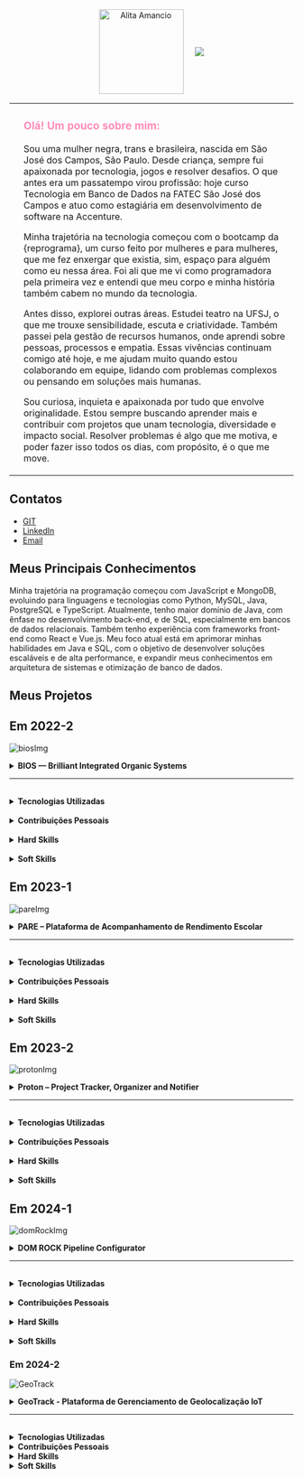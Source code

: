 <div align="center" style="display: flex; align-items: center; justify-content: center; gap: 20px; flex-wrap: wrap;">
  <img src="https://github.com/user-attachments/assets/cce28d30-7681-4f66-b4a2-bfc0ab0bf5d8" alt="Alita Amancio" width="150px" />
  <img src="https://capsule-render.vercel.app/api?type=transparent&width=600&height=120&text=Alita%20Amancio%20%7C%20Portf%C3%B3lio%20APIs&fontColor=FE8DB9&fontSize=40" />
</div>

<table cellspacing="0" border="0" style="border-collapse: collapse;">
  <tr>
    <td style="border:none; padding-left: 25px; vertical-align: top;">
      <h3><span style="color:#FE8DB9;">Olá! Um pouco sobre mim:</span></h3>
      <p>Sou uma mulher negra, trans e brasileira, nascida em São José dos Campos, São Paulo. Desde criança, sempre fui apaixonada por tecnologia, jogos e resolver desafios. O que antes era um passatempo virou profissão: hoje curso Tecnologia em Banco de Dados na FATEC São José dos Campos e atuo como estagiária em desenvolvimento de software na Accenture.</p>
      <p>Minha trajetória na tecnologia começou com o bootcamp da {reprograma}, um curso feito por mulheres e para mulheres, que me fez enxergar que existia, sim, espaço para alguém como eu nessa área. Foi ali que me vi como programadora pela primeira vez e entendi que meu corpo e minha história também cabem no mundo da tecnologia.</p>
      <p>Antes disso, explorei outras áreas. Estudei teatro na UFSJ, o que me trouxe sensibilidade, escuta e criatividade. Também passei pela gestão de recursos humanos, onde aprendi sobre pessoas, processos e empatia. Essas vivências continuam comigo até hoje, e me ajudam muito quando estou colaborando em equipe, lidando com problemas complexos ou pensando em soluções mais humanas.</p>
      <p>Sou curiosa, inquieta e apaixonada por tudo que envolve originalidade. Estou sempre buscando aprender mais e contribuir com projetos que unam tecnologia, diversidade e impacto social. Resolver problemas é algo que me motiva, e poder fazer isso todos os dias, com propósito, é o que me move.</p>
    </td>
  </tr>
</table>



## Contatos

- [GIT](https://github.com/AlitaAmancio)
- [LinkedIn](https://www.linkedin.com/in/AlitaAmancio/)
- [Email](mailto:amancioalita@gmail.com)

## Meus Principais Conhecimentos

Minha trajetória na programação começou com JavaScript e MongoDB, evoluindo para linguagens e tecnologias como Python, MySQL, Java, PostgreSQL e TypeScript. Atualmente, tenho maior domínio de Java, com ênfase no desenvolvimento back-end, e de SQL, especialmente em bancos de dados relacionais. Também tenho experiência com frameworks front-end como React e Vue.js. Meu foco atual está em aprimorar minhas habilidades em Java e SQL, com o objetivo de desenvolver soluções escaláveis e de alta performance, e expandir meus conhecimentos em arquitetura de sistemas e otimização de banco de dados.

## Meus Projetos

## Em 2022-2
![biosImg](https://github.com/user-attachments/assets/51934458-b927-44e0-90f0-4144259c9c9e)

<details>
<summary>
  <strong>
    BIOS — Brilliant Integrated Organic Systems
  </strong>
</summary>

A solução criada é uma plataforma web dedicada à gestão e monitoramento de problemas em máquinas distribuídas nos laboratórios da Fatec SJC. A BIOS oferece uma interface prática e intuitiva que permite reportar e acompanhar falhas de forma rápida e organizada. Com foco em otimizar o fluxo de manutenção, a plataforma facilita a comunicação entre usuários e equipes técnicas, garantindo maior eficiência e transparência no processo de atendimento e resolução dos incidentes.

[GIT](https://github.com/m-u-l-a-s/BIOS)

</br>

<details>
<summary>
<strong>Empresa Parceira: Fatec SJC</strong>
</summary>

</br>

A Fatec São José dos Campos é uma instituição pública de ensino focada em tecnologia e inovação, reconhecida pela formação de profissionais qualificados para o mercado regional. Com infraestrutura moderna e forte conexão com o setor produtivo, a Fatec contribui para o desenvolvimento de soluções práticas e eficientes, como a plataforma BIOS.

[Fatec SJC](https://fatecsjc-prd.azurewebsites.net/)

</details>

</br>

<details>
<summary>
<strong>Problema Identificado</strong>
</summary>

</br>

Na Fatec São José dos Campos, a manutenção das máquinas em diversos laboratórios depende de processos manuais para reportar e acompanhar falhas, o que pode gerar atrasos e dificuldades na comunicação entre usuários e equipes técnicas. Essa abordagem torna o processo de manutenção menos eficiente e impacta negativamente a agilidade na resolução dos problemas. O desafio, portanto, é desenvolver uma plataforma prática e intuitiva que permita o registro e monitoramento ágil dos incidentes, facilitando a comunicação e otimizando o fluxo de trabalho das equipes responsáveis pela manutenção.

</details>

</br>

<details>
<summary>
<strong>Solução Entregue</strong>
</summary>

</br>

A solução desenvolvida é uma plataforma web intuitiva e eficiente para o gerenciamento e monitoramento de falhas em máquinas dos laboratórios da Fatec São José dos Campos. A BIOS permite que os usuários reportem problemas de forma rápida e acompanhem o status das solicitações em tempo real. A interface facilita a comunicação entre os usuários e as equipes técnicas, organizando as informações de maneira clara e acessível. Além disso, a plataforma oferece funcionalidades para priorização dos atendimentos, controle de permissões e um painel administrativo que possibilita o monitoramento detalhado dos chamados e dos processos de manutenção, garantindo transparência, agilidade e maior eficiência operacional.

</details>

</details>

---

</br>

<details>
<summary>
<strong>Tecnologias Utilizadas</strong>
</summary>

</br>

- **HTML**: Utilizado para estruturar o conteúdo da interface web, garantindo uma base sólida e semântica para o front-end da aplicação.

- **CSS**: Responsável pela estilização da interface, permitindo um design moderno, responsivo e atraente para os usuários.

- **JavaScript**: Linguagem principal para tornar a interface interativa e dinâmica, facilitando a comunicação com o back-end e melhorando a experiência do usuário.

- **Python**: Linguagem utilizada no desenvolvimento do back-end, escolhida pela sua simplicidade, versatilidade e grande ecossistema de bibliotecas.

- **Flask**: Framework Python utilizado para construir a aplicação web, proporcionando uma estrutura leve e flexível para desenvolvimento rápido e manutenção eficiente.

- **Bootstrap**: Biblioteca CSS utilizada para acelerar a criação de interfaces responsivas e consistentes, com componentes prontos e design adaptável a diferentes dispositivos.

- **Figma**: Ferramenta de design colaborativo para criação e prototipagem da interface da aplicação, facilitando a comunicação visual entre equipe e stakeholders.

- **GitHub**: Plataforma utilizada para controle de versão do código-fonte, gerenciamento de versões, colaboração e integração contínua do projeto.

- **MySQL**: Sistema de gerenciamento de banco de dados relacional utilizado para armazenar e organizar os dados da aplicação de forma segura e eficiente.

- **Discord**: Ferramenta de comunicação adotada pela equipe para discussões rápidas, troca de ideias e colaboração em tempo real durante o desenvolvimento do projeto.
</details>

</br>

<details> 
<summary> 
<strong>Contribuições Pessoais</strong> 
</summary> 

</br>
  
Durante o projeto, atuei principalmente na implementação de funcionalidades do front-end com foco em acessibilidade da informação, experiência do usuário e boas práticas visuais. A seguir, listo algumas contribuições relevantes:

<details> 
  
<summary> 
<strong>Base das recomendações de solução de problemas</strong> 
</summary>

Implementei uma funcionalidade interativa no formulário de reporte de problemas que sugere automaticamente soluções básicas com base no tipo de erro selecionado pelo usuário (ex: "Teclado", "Internet", "Máquina não liga"). A lógica foi escrita em JavaScript e integrada ao HTML da página reportar.html, e novos estilos foram aplicados via CSS para garantir uma exibição clara das mensagens. A solução contribui diretamente para a autonomia do usuário final e reduz o número de chamados desnecessários.

</details> </br> <details> <summary> <strong>Adicionado link colapsável 'Especificações das Máquinas'</strong> </summary>
Implementei um componente colapsável para exibição das especificações técnicas das máquinas da instituição na tela de consulta de problemas resolvidos. A reformulação incluiu a organização semântica da informação em HTML e o uso de classes CSS para controle visual. A seção foi projetada para ser acessível e responsiva, melhorando a usabilidade e reduzindo o excesso de informações visíveis por padrão.

</details> </br>
Essas entregas evidenciam minha atenção a detalhes de usabilidade, clareza de código e boas práticas na organização da interface. Combinando HTML, CSS e JavaScript puro, contribuí para tornar a plataforma mais amigável, funcional e acessível para os usuários da BIOS.

</details> </br>

<details> <summary> <strong>Hard Skills</strong> </summary>

</br>
  
Ao longo do projeto, desenvolvi competências técnicas essenciais, explorando tecnologias de front-end e back-end, além de metodologias ágeis de gestão de produto. Foi uma oportunidade valiosa para aplicar e consolidar conhecimentos práticos logo no início da minha jornada acadêmica em tecnologia.

<details> <summary> <strong>Desenvolvimento Web (HTML, CSS, JS)</strong> </summary>
  
- **HTML5**: Utilizei HTML para estruturar as interfaces do sistema, criando páginas intuitivas e bem organizadas. Trabalhei com tags semânticas e elementos reutilizáveis, alcançando proficiência intermediária no desenvolvimento de estruturas web responsivas.

- **CSS3**: Apliquei estilos personalizados às páginas utilizando CSS puro, aprimorando a estética da interface e garantindo uma boa usabilidade. Experimentei variações de layout e explorei propriedades como border-radius, text-align e height: fit-content.

- **JavaScript**: Implementei lógica de interação no front-end com JavaScript puro, como sugestões dinâmicas baseadas na escolha do usuário. Alcancei proficiência intermediária, com foco em DOM manipulation e boas práticas de legibilidade de código.

</details> </br> <details> <summary> <strong>Desenvolvimento Backend (Python/Flask)</strong> </summary>
  
- **Python**: Utilizei Python como base da aplicação backend, estruturando a lógica dos endpoints e o fluxo de dados entre a interface e o banco de dados. Proficiência alcançada: intermediária, com domínio da sintaxe e uso de bibliotecas nativas.

- **Flask**: Com Flask, estruturei rotas e conectei formulários do front-end com o backend da aplicação, além de configurar templates. Esta experiência me deu uma compreensão prática do modelo MVC e da organização de projetos em microframeworks.

</details> </br> <details> <summary> <strong>Banco de Dados e Modelagem</strong> </summary>
  
- **MySQL**: Realizei a criação de tabelas, ajustes de colunas e manutenção do banco de dados relacional, garantindo a integridade dos dados inseridos pela plataforma. A proficiência é básica a intermediária, com foco na sintaxe SQL e estruturação de dados.

</details> </br> <details> <summary> <strong>Design e Prototipação</strong> </summary>
  
- **Figma**: Usei o Figma para organizar ideias e criar esboços visuais da interface. A ferramenta auxiliou na comunicação visual com o time, especialmente nas fases iniciais de concepção da experiência do usuário.

</details> </br> <details> <summary> <strong>Versionamento e Colaboração</strong> </summary>
  
- **GitHub**: Participei ativamente do versionamento do código, criando e revisando pull requests. Proficiência básica, com foco em boas práticas de commit e organização de branches.

- **Discord**: Utilizado como principal canal de comunicação com a equipe, facilitando a troca rápida de informações e o alinhamento das entregas em tempo real.

</details> </br> <details> <summary> <strong>Gestão de Produto (Atuação como P.O.)</strong> </summary>
  
Atuei como Product Owner (P.O.), representando os interesses do cliente e garantindo o alinhamento do projeto com as necessidades reais do usuário. Participei de reuniões, elaborei especificações técnicas e organizei prioridades de desenvolvimento. Essa atuação me proporcionou experiência prática em metodologias ágeis e uma visão ampla sobre planejamento e entregas em projetos reais.

</details> </details>

</br>

<details> <summary> <strong>Soft Skills</strong> </summary>
  
- **Comunicação com o Cliente**: Como P.O., exerci uma comunicação clara e empática com os stakeholders, traduzindo as demandas em requisitos técnicos compreensíveis para a equipe. Essa habilidade foi fundamental para garantir que a solução atendesse às expectativas do cliente.

- **Aprendizado Rápido**: Sendo meu primeiro semestre na área de tecnologia, mergulhei em diversas linguagens, ferramentas e frameworks de forma autodidata e colaborativa. Desenvolvi a habilidade de aprender sob demanda, aplicando novos conhecimentos em tempo real durante o desenvolvimento.

- **Proatividade**: Tomei iniciativa na identificação de melhorias e propondo soluções, tanto em aspectos técnicos quanto organizacionais. Essa postura me ajudou a evoluir rapidamente dentro do time e assumir responsabilidades de liderança desde o início.

- **Trabalho em Equipe**: Contribuí ativamente com a equipe multidisciplinar, respeitando o fluxo de trabalho ágil e colaborando para o alcance dos objetivos comuns. A troca constante de ideias e o suporte mútuo fortaleceram a coesão do grupo.

- **Organização**: Com a rotina estruturada em sprints, desenvolvi habilidades de planejamento e controle de tempo, organizando tarefas e acompanhando entregas de forma eficaz, mesmo diante de múltiplas demandas simultâneas.

- **Empatia e Escuta Ativa**: Ao lidar diretamente com usuários e desenvolvedores, aprendi a escutar com atenção antes de propor soluções, levando em consideração diferentes perspectivas para tomar decisões mais assertivas.

</details>

## Em 2023-1
![pareImg](https://github.com/user-attachments/assets/486fd91f-62e9-4797-a8b8-3f82d68c45ba)

<details> 
<summary> 
<strong>PARE – Plataforma de Acompanhamento de Rendimento Escolar</strong> 
</summary>
  
A PARE é uma solução desktop desenvolvida com foco no ambiente educacional, especialmente para auxiliar professores na gestão de atividades avaliativas e no acompanhamento individualizado do desempenho dos alunos. A plataforma permite o cadastro de provas e trabalhos com suas respectivas especificações, datas de entrega e atribuições por aluno, como notas e observações. A proposta é tornar o processo de registro e análise de rendimento mais prático, confiável e acessível, proporcionando aos educadores maior controle e visibilidade sobre a evolução das turmas ao longo do tempo.

[GIT](https://github.com/m-u-l-a-s/PARE)

</br> <details> <summary> <strong>Empresa Parceira: FATEC São José dos Campos</strong> </summary> </br>
A FATEC São José dos Campos atuou como instituição parceira deste projeto, proporcionando o contexto real para o desenvolvimento da solução. A proposta surgiu da necessidade de otimizar processos administrativos e pedagógicos em ambientes escolares, especialmente no registro e controle de atividades avaliativas. Com o apoio de professores e orientadores da instituição, o projeto foi estruturado com base em demandas reais do cotidiano educacional, garantindo maior alinhamento com os desafios enfrentados por docentes.

[FATEC SJC](https://fatecsjc-prd.azurewebsites.net/)

</details> </br> <details> <summary> <strong>Problema Identificado</strong> </summary> </br>
Durante a rotina escolar, professores precisam registrar diversas avaliações (provas, trabalhos, atividades complementares), suas especificações, datas e respectivas notas por aluno. Esse processo, quando feito manualmente ou com ferramentas genéricas como planilhas, se torna demorado, suscetível a erros e difícil de manter atualizado. A ausência de uma plataforma específica para essa finalidade compromete a organização das atividades, dificulta o acompanhamento da evolução dos alunos e torna mais complexa a geração de relatórios e análises pedagógicas. O desafio foi criar uma solução simples, funcional e acessível que atendesse diretamente essa lacuna no processo educacional.

</details> </br> <details> <summary> <strong>Solução Entregue</strong> </summary> </br>
A solução desenvolvida é uma aplicação desktop desenvolvida em Java que permite aos professores cadastrar instituições, turmas, alunos e atividades avaliativas. Cada atividade pode conter notas individuais, observações e status de entrega, permitindo o acompanhamento detalhado de cada estudante. O sistema também possibilita visualizar e consultar o desempenho por aluno ou turma, facilitando a tomada de decisão pedagógica. Com interface simples e funcionalidades objetivas, a plataforma busca atender à realidade de professores que precisam de uma ferramenta confiável para gestão de avaliações.

</details> </details>

---

</br>
<details> 
<summary> 
<strong>Tecnologias Utilizadas</strong> 
</summary> 
  
- **Java**: Linguagem de programação principal utilizada para o desenvolvimento da aplicação desktop, devido à sua robustez, portabilidade e ampla utilização em projetos acadêmicos e corporativos.

- **Apache NetBeans**: IDE escolhida para o desenvolvimento do projeto Java, com recursos integrados de depuração, design visual e integração com banco de dados.

- **MySQL**: Banco de dados relacional utilizado para armazenar todas as informações da aplicação, incluindo instituições, turmas, alunos e atividades avaliativas.

- **GitHub**: Utilizado para controle de versão, colaboração entre os membros da equipe, e hospedagem do repositório do projeto.

- **Figma**: Ferramenta de prototipação utilizada para planejar a interface da aplicação, permitindo que o design fosse validado visualmente antes do desenvolvimento.

- **Discord**: Plataforma utilizada para reuniões, alinhamento de tarefas e discussões técnicas em tempo real, promovendo a comunicação fluida entre os integrantes da equipe.

- **Trello**: Aplicação de gerenciamento de tarefas que auxiliou na organização do backlog, acompanhamento das sprints e distribuição de atividades entre os membros do time.

</details>

</br> 

<details> <summary> <strong>Contribuições Pessoais</strong> </summary> </br>
Durante o desenvolvimento do projeto PARE, atuei em frentes técnicas e de usabilidade, contribuindo diretamente para a navegação do sistema e automação de processos pedagógicos. A seguir, listo algumas das minhas entregas mais relevantes:

<details> <summary> <strong>Botão “Página Inicial” com Navegação Funcional</strong> </summary>
Implementei um botão com texto e ícone na tela de cadastro de aluno que redireciona o usuário para a tela inicial do sistema. Essa funcionalidade tornou a navegação mais intuitiva, reduzindo cliques e facilitando o retorno à tela principal.

</details> </br> <details> <summary> <strong>Botão “Cadastrar” na Tela Principal</strong> </summary>
Adicionei o botão “Cadastrar” à Tela Principal com evento ActionListener, que abre a interface de cadastro de alunos. A inclusão dessa funcionalidade atendeu à demanda de facilitar o acesso a tarefas comuns por parte dos professores.

</details> </br> <details> <summary> <strong>Atribuição automática de avaliações</strong> </summary>
Implementei a lógica de atribuição de uma nova avaliação a todos os alunos da sala automaticamente. Isso eliminou a necessidade de cadastro individual, agilizando o processo de criação de atividades.

</details> </br> <details> <summary> <strong>Cálculo de rendimento e média por avaliação</strong> </summary>
Implementei funcionalidades para calcular e exibir, em tempo real, a média da turma, número de aprovados e rendimento geral por avaliação, facilitando a análise de desempenho diretamente na interface.

</details> </details>
</br> <details> <summary> <strong>Hard Skills</strong> </summary> </br>
Durante o projeto, desenvolvi competências técnicas tanto no desenvolvimento da interface quanto na camada de negócio da aplicação.

</br> <details> <summary> <strong>Java (Swing)</strong> </summary>
Trabalhei com Java Swing para criar e manipular componentes visuais, incluindo botões, eventos e redirecionamentos. Aprofundei o uso de ActionListener, layouts e personalização visual, alcançando proficiência intermediária na construção de interfaces gráficas.

</details> </br> <details> <summary> <strong>Banco de Dados (MySQL)</strong> </summary>
Implementei comandos SQL para inserção e recuperação de dados, utilizando PreparedStatement e boas práticas de conexão com banco em Java. Estruturei tabelas como aluno_avaliacao e desenvolvi a lógica de relacionamento entre entidades.

</details> </br> <details> <summary> <strong>POO e Organização de Código</strong> </summary>
Criei classes e métodos organizados, utilizando conceitos de orientação a objetos para modularizar funcionalidades como cadastro em massa e cálculo de rendimento. Estruturei métodos reaproveitáveis com foco em clareza e manutenção.

</details> </br> <details> <summary> <strong>Integração Back-End e Interface</strong> </summary>
Integrei a lógica de negócio com a interface gráfica de maneira fluida, permitindo que as interações do usuário atualizassem corretamente os dados no banco e exibissem feedbacks visuais imediatos.

</details> </details>
</br> <details> <summary> <strong>Soft Skills</strong> </summary>
  
- **Colaboração**: Trabalhei de forma próxima com colegas desenvolvedores para garantir integração entre as telas e funcionalidades, propondo soluções em conjunto e fazendo revisões de código.

- **Comunicação**: Participei de reuniões frequentes com a equipe, contribuindo com sugestões de melhoria de usabilidade e reportando avanços e impedimentos de forma clara.

- **Responsabilidade Técnica**: Assumi a implementação de partes críticas do sistema e garanti o funcionamento correto de lógicas como cadastro automático de avaliações.

- **Organização**: Gerenciei minhas tarefas via Trello, priorizando demandas e organizando entregas de acordo com os ciclos de desenvolvimento definidos em equipe.

</details>

## Em 2023-2
![protonImg](https://github.com/user-attachments/assets/91ed1879-0a85-4cc5-8de8-af82e3a4d501)

<details> 
<summary> 
<strong>Proton – Project Tracker, Organizer and Notifier</strong> 
</summary>
  
O Proton é uma plataforma web desenvolvida para otimizar a organização, documentação e acompanhamento de processos em empresas de tecnologia voltadas à saúde. A aplicação conta com quatro perfis de usuário principais: colaboradores, que podem anexar pendências e evidências aos processos pelos quais são responsáveis e acompanhar seu ciclo de vida; líderes de equipe, que criam processos e designam etapas para colaboradores ou outros líderes; executivos C-level, que monitoram as atividades através de dashboards; e administradores, que possuem acesso completo para gerenciamento de usuários e recursos.

A solução é acessível via navegadores modernos como Google Chrome, Internet Explorer e Firefox, utilizando banco de dados em nuvem para garantir mobilidade e atualização em tempo real.

O projeto seguiu a metodologia ágil SCRUM, fomentando competências como proatividade, autonomia, colaboração e entrega de resultados entre os estudantes envolvidos.

</br> 
<details> 
<summary> 
<strong>Empresa Parceira: Ionic Health</strong> 
</summary> 
</br>
  
A Ionic Health atuou como empresa parceira deste projeto, apresentando o desafio real de organização e documentação dos processos internos na área de tecnologia em saúde. A parceria permitiu alinhar o desenvolvimento da plataforma Proton às necessidades específicas da empresa, garantindo que a solução atendesse a requisitos práticos do dia a dia, otimizando a comunicação e o controle dos processos internos.

[Ionic Health](https://www.ionic.health/)

</details> 

</br> 
<details> 
<summary> 
<strong>Problema Identificado</strong> 
</summary> 
</br>
A Ionic Health enfrentava dificuldades na gestão e documentação dos processos realizados dentro da empresa, especialmente na coordenação de tarefas entre diferentes níveis hierárquicos. A falta de uma ferramenta unificada tornava complexo o acompanhamento do ciclo de vida das atividades, resultando em falhas de comunicação, perda de evidências e baixa eficiência na entrega de resultados. Havia necessidade de uma solução integrada que permitisse organização clara, designação de responsabilidades, acompanhamento em tempo real e geração de indicadores para suporte à tomada de decisão.

</details> 

</br> 
<details> 
<summary> 
<strong>Solução Entregue</strong> 
</summary> 
</br>
Foi desenvolvida uma plataforma web chamada Proton, que permite aos usuários atuar em diferentes frentes conforme seu perfil. Colaboradores podem registrar pendências e anexar evidências; líderes criam processos e designam etapas; executivos acompanham o andamento via dashboards; e administradores controlam o sistema e os usuários. A aplicação é responsiva e compatível com diversos navegadores, utilizando banco de dados em nuvem para garantir acesso remoto e sincronização de dados. O Proton facilitou a organização dos processos internos, aumentando a transparência, o controle e a eficiência na empresa.

</details> 
</details>

---

</br>
<details> 
<summary> 
<strong>Tecnologias Utilizadas</strong> 
</summary> 
  
- **HTML**: Estrutura das páginas web, fornecendo a base para o conteúdo apresentado ao usuário.

- **CSS**: Responsável pela estilização visual das páginas, garantindo uma interface atraente e responsiva.

- **React e Typescript**: Utilizados para manipulação dinâmica dos inputs e construção de componentes interativos no frontend.

- **Python/Flask**: Backend do produto, responsável pelo processamento de dados, lógica de negócio e comunicação com o banco de dados.

- **Bootstrap**: Framework de estilização que agilizou a criação de layouts responsivos e consistentes.

- **Figma**: Ferramenta para prototipagem da interface, facilitando o planejamento visual e a validação do design.

- **GitHub**: Plataforma para controle de versionamento, documentação do código e colaboração entre a equipe.

- **MySQL**: Banco de dados relacional utilizado para armazenar e gerenciar todas as informações do sistema.

</details>

</br> 

<details> <summary> <strong>Contribuições Pessoais</strong> </summary> 
</br>
  
Durante o desenvolvimento do PROTON, atuei principalmente na implementação e aprimoramento do sistema de anexos para upload e gerenciamento de arquivos, além de melhorias na interface e navegação.

<details> <summary> <strong>Implementação da Página de Anexos</strong> </summary>
Desenvolvi a página de anexos com suporte para múltiplos uploads de arquivos utilizando React, Formik e Material-UI. Implementei validação de arquivos com o Yup, visualização da lista de arquivos, exclusão e controle do progresso do upload.

</details> </br> <details> <summary> <strong>Lógica de Upload com Progresso e Erros</strong> </summary>
Criei componentes para exibir o progresso do upload individual e tratamento de erros, incluindo feedback visual para arquivos inválidos e limite de tamanho configurado.

</details> </br> <details> <summary> <strong>Extensão e Validação de Tipos de Arquivo Permitidos</strong> </summary>
Adicionei a lógica para aceitar múltiplas extensões específicas (PDF, DOC, DOCX, XLSX, JPEG, PNG, entre outras) e limite de tamanho maior (até 10MB), melhorando a usabilidade e segurança no upload.

</details> </br> <details> <summary> <strong>Ícone de Logout e Navegação</strong> </summary>
Implementei botão de logout com ícone no menu superior para melhorar a usabilidade e fluxo do sistema.

</details>
</details>
</br> 

<details> <summary> <strong>Hard Skills</strong> </summary> </br>
Durante o projeto PROTON, desenvolvi as seguintes competências técnicas:

</br> <details> <summary> <strong>React e Formik</strong> </summary>
Desenvolvi formulários complexos com validação integrada usando Formik e Yup, além de gerenciar estados de upload e interação do usuário em React.

</details> </br> <details> <summary> <strong>TypeScript</strong> </summary>
Utilizei tipagem estática para garantir robustez e clareza no código, especialmente no tratamento de arquivos e estados no componente de múltiplos uploads.

</details> </br> <details> <summary> <strong>Material-UI</strong> </summary>
Implementei componentes visuais responsivos e estilizados, integrando ícones e layouts usando Material-UI para garantir uma boa experiência de usuário.

</details> </br> <details> <summary> <strong>API de Upload com Progresso</strong> </summary>
Implementei upload de arquivos via XMLHttpRequest com controle do progresso, tratamento de sucesso e falha, e integração com o frontend.

</details>
</details>
</br> 

<details> <summary> <strong>Soft Skills</strong> </summary>

- **Comunicação:** Troca contínua de informações para alinhamento do fluxo de upload e feedback de erros, além de integração com times frontend e backend.

- **Resiliência:** Tratamento de erros no upload e feedback visual claro para o usuário.

- **Organização:** Estruturação do código em componentes reutilizáveis e modulares para facilitar manutenção.

- **Colaboração:** Desenvolvimento alinhado com padrões da equipe, integrando componentes no menu superior e navegação do sistema.

</details>




## Em 2024-1
![domRockImg](https://github.com/user-attachments/assets/b586aa77-0630-4e02-a2fa-4c1ee8281247)

<details>
<summary>
<strong>DOM ROCK Pipeline Configurator</strong>
</summary>

A solução desenvolvida é uma plataforma web voltada para a gestão e configuração automatizada das fontes de dados, abordando a necessidade de simplificar e agilizar o processo de implantação para os clientes da Dom Rock. A plataforma permite aos usuários importar arquivos CSV ou Excel, ajustar tipos de dados, configurar mapeamentos e aplicar regras de transformação, como "de para", tudo por meio de uma interface intuitiva. Além disso, o sistema oferece controle de permissões e um painel administrativo com dashboards interativos e logs de rastreabilidade, garantindo agilidade, segurança e maior autonomia na configuração e gerenciamento dos dados, desde a importação até a transformação, com menor dependência de técnicos especialistas.

[GIT](https://github.com/wiz-fatec/dom-rock-pipeline-configurator)

</br>

<details>
<summary>
<strong>Empresa Parceira: Dom Rock</strong>
</summary>

</br>

A empresa Domrock é uma parceira estratégica no desenvolvimento deste projeto, especializada em soluções tecnológicas que aprimoram a gestão de dados e a inteligência de negócios. Com uma forte presença no mercado de TI, a Domrock tem como missão entregar soluções de alta qualidade e escalabilidade para seus clientes, proporcionando uma experiência única e customizada para atender às necessidades específicas de cada projeto. A parceria com a Domrock trouxe não apenas expertise técnica, mas também uma abordagem voltada para a inovação e a melhoria contínua dos processos de dados.

[DOM ROCK](https://www.domrock.net/)

</details>

</br>

<details>
<summary>
<strong>Problema Identificado</strong>
</summary>

</br>

Dom Rock possui uma arquitetura de processamento de dados encadeados denominado pipeline que contempla alguns estágios. Esses estágios são orquestrados de forma automatizada mediante características das fontes de dados e soluções de algoritmos de IA ou modelos matemáticos em função do negócio dos clientes. Na metodologia de implantação da solução, existe a necessidade de configurar as fontes de dados envolvidas para que a plataforma possa operar. Essa configuração, atualmente, é manual e trata-se de um passo crítico e fundamental que consome muito tempo de técnicos. O desafio, portanto, foi criar uma interface amigável para configuração das fontes de dados em alguns estágios que levariam a dois benefícios tangíveis: maior agilidade de configurar implantação para clientes Dom Rock e diminuit a dependência de técnicos especialistas para a configuração.

</details>

</br>

<details>
<summary>
<strong>Solução Entregue</strong>
</summary>

</br>

A solução desenvolvida foi uma plataforma web completa que resolve o problema de forma eficiente e prática. A interface de upload de dados permite aos usuários importar arquivos CSV ou Excel e visualizar a estrutura dos dados de forma clara e organizada, com a possibilidade de ajustar os tipos de dados, identificar colunas que podem conter valores nulos e definir regras de negócios. Além disso, foram implementadas funcionalidades de mapeamento de chave identificadora, configuração de transformações de dados (como a aplicação de regras de “de para”), e o gerenciamento de permissões de usuários com diferentes níveis de acesso e funcionalidades. A plataforma ainda conta com um painel de administração que oferece dashboards quantitativos e logs de rastreabilidade, permitindo ao administrador controlar e monitorar todas as ações realizadas pelos usuários de forma segura e transparente.

</details>

</details>

---

</br>

<details>
<summary>
<strong>Tecnologias Utilizadas</strong>
</summary>

</br>

- **Java**: Utilizado como linguagem principal para o desenvolvimento da aplicação back-end, proporcionando robustez e escalabilidade, além de facilitar a integração com outras tecnologias e frameworks.

- **Spring**: Framework utilizado para construir a aplicação em Java, oferecendo uma estrutura ágil e de fácil manutenção, com recursos como injeção de dependência, segurança e gerenciamento de transações.

- **IntelliJ IDEA**: IDE utilizada no desenvolvimento do projeto, devido às suas poderosas ferramentas de refatoração, depuração e suporte completo para Java e Spring, tornando o processo de desenvolvimento mais eficiente.

- **Visual Studio Code**: Editor de código também utilizado para o desenvolvimento, proporcionando uma interface leve e eficiente com suporte a extensões que facilitam a codificação e o gerenciamento de projetos.

- **HTML5**: Linguagem fundamental para a criação da estrutura do front-end da aplicação, garantindo compatibilidade com diferentes navegadores e dispositivos, além de possibilitar o uso de elementos semânticos para uma melhor acessibilidade e SEO.

- **Vue.js**: Framework JavaScript utilizado para construir a interface interativa do front-end. Permite a criação de componentes reutilizáveis e reativos, o que contribui para uma experiência de usuário fluida e dinâmica.

- **MySQL**: Banco de dados relacional utilizado para armazenar e gerenciar os dados da aplicação. Sua flexibilidade e suporte para grandes volumes de dados foram essenciais para a organização das informações de forma eficiente.

- **Figma**: Ferramenta de design colaborativo utilizada para criar protótipos da interface da aplicação, permitindo que a equipe de desenvolvimento e os stakeholders visualizassem e ajustassem o design de forma rápida e colaborativa.

- **StackOverflow**: Plataforma de ajuda técnica onde a equipe recorreu para tirar dúvidas, resolver problemas de programação e encontrar soluções para desafios específicos, colaborando com uma comunidade global de desenvolvedores.

- **Discord**: Ferramenta de comunicação utilizada pela equipe para discussões informais e rápidas, além de facilitar a colaboração em tempo real durante o desenvolvimento do projeto, com recursos de voz e texto.

- **Slack**: Plataforma de comunicação corporativa que foi utilizada para troca de informações com o Cliente.
</details>

</br>

<details>
<summary>
<strong>Contribuições Pessoais</strong>
</summary>

</br>

Durante o projeto, contribuí para diversas áreas do desenvolvimento, tanto no frontend quanto no backend. Minhas contribuições abordaram a resolução de problemas críticos, a implementação de novas funcionalidades e a melhoria da arquitetura do sistema. Abaixo, descrevo em detalhes algumas dessas contribuições divididas por commit:

<details>
<summary>
<strong>Add lz configuration POST</strong>
</summary>

O que começou como uma tarefa simples de adicionar um método específico se desdobrou em uma tarefa maior. Neste commit, refatorei algumas informações das Models ColumnConfig e LZMetadataConfig, o que implicou mudanças no próprio script do banco de dados. Com o intuito de formalizar a arquitetura MVC no projeto, criei interfaces que extendem o JpaRepository, desenvolvi os serviços correspondentes e, por fim, o controlador ColumnConfig com a adição do método POST inicialmente proposto. Foi um exercício interessante para uma primeira sprint, porém, em retrospectiva, creio que os nomes das classes poderiam ser repensados para maior clareza e praticidade.

</details>

</br>

<details>
<summary>
<strong>Hotfix removing column duplicating row</strong>
</summary>

Este commit, resultado da minha primeira interação com a ferramenta Vue e da experimentação com SCSS, aborda um problema de duplicação de colunas no frontend. Especificamente, corrigi um bug onde as colunas estavam sendo duplicadas na visualização, ajustando o componente Vue responsável por exibi-las e modificando o estilo SCSS para garantir que o layout fosse aplicado corretamente. Essas mudanças melhoraram a integridade dos dados exibidos e a experiência do usuário.

</details>

</br>

<details>
<summary>
<strong>Add Bronze Columns + Refactor Controllers & Update</strong>
</summary>
Este commit implementa as seguintes mudanças significativas no projeto:

- Adição de Colunas no SQL e Modelos: Foram adicionadas as colunas column_is_hash e column_valid tanto no script SQL quanto nos modelos relacionados, para suportar novos requisitos de configuração.

- Criação do Arquivo de Visualização (Views): Foi criado um novo arquivo "Views" para permitir a visualização dos dados dependendo da rota, utilizando a ferramenta JsonView. Isso proporciona um controle mais granular sobre quais dados são expostos em diferentes endpoints da API.

- Refatoração dos Controladores: Os métodos dos controladores ListViewController e ConfigViewController foram refatorados e renomeados para BronzeConfigController e LZConfigController, respectivamente. Esta refatoração inclui:

  - BronzeConfigController: Agora gerencia rotas relacionadas à configuração bronze, incluindo métodos para converter arquivos Excel para JSON e para obter e atualizar configurações específicas.
  - LZConfigController: Substitui o ConfigController e adiciona métodos para lidar com a conversão de arquivos CSV para JSON e para operações de CRUD nas configurações LZ.
  - Refatoração do Método UPDATE: O método de atualização foi revisado e melhorado para garantir uma manipulação mais eficiente das atualizações de configuração. A lógica agora inclui a atualização de colunas associadas ao arquivo de configuração.
  - Eliminação de Controladores Obsoletos: Os arquivos ListViewController.java e ConfigController.java foram removidos para refletir a nova estrutura e evitar redundâncias.

  Essas alterações melhoram a organização do código, a capacidade de manutenção e a flexibilidade para futuras adições de funcionalidades.
  </details>

</br>

<details>
<summary>
<strong>Add DonutChart backend logic for "Usuario por Empresa"</strong>
</summary>
O commit inclui ajustes e melhorias na implementação do gráfico de donut no front-end (Vue.js), incluindo a correção de erros, remoção de duplicações e ajustes no template e estilo. No back-end (Java/Spring), foram adicionadas novas funcionalidades para suportar a visualização do número de usuários por empresa, incluindo a criação de novos endpoints e a definição de consultas apropriadas no repositório.
</details>

</br>

Essas contribuições demonstram o desenvolvimento de habilidades técnicas e uma abordagem prática para resolver problemas e aprimorar o sistema. Desde ajustes em modelos e controladores no backend até a correção de bugs e melhorias de estilo no frontend, cada tarefa contribuiu para o avanço do projeto e ajudou a fortalecer minha experiência em áreas essenciais do desenvolvimento de software.

</details>

</br>

<details>
<summary>
<strong>Hard Skills</strong> 
</summary>

</br>

Durante o projeto, diversas hard skills foram aplicadas e desenvolvidas. Abaixo estão as principais competências técnicas utilizadas, acompanhadas do nível de proficiência alcançado:

<details>
<summary>
<strong>Desenvolvimento Backend (Java/Spring)</strong>
</summary>

- **Java/Spring Framework**: Trabalhei com Java e o framework Spring para desenvolver e refatorar a lógica de backend. Adicionei funcionalidades para a criação e manipulação de configurações, incluindo a implementação de novos endpoints REST e a criação de consultas SQL específicas. O nível de proficiência alcançado é avançado, pois fui responsável pela implementação de métodos CRUD, configuração de repositórios e integração com o banco de dados.

- **JPA/Hibernate**: Utilizei JPA (Java Persistence API) para a criação e manipulação de entidades e repositórios. Desenvolvi interfaces que estendem `JpaRepository` e implementei consultas personalizadas para suportar novos requisitos. Alcancei um nível de proficiência avançado, especialmente ao refatorar modelos e ajustar a configuração do banco de dados.

- **SQL**: Fiz ajustes no script SQL e atualizei modelos para adicionar novas colunas e suportar novos requisitos de configuração. A proficiência é avançada, considerando a complexidade das alterações feitas e a integração com a lógica do backend.
</details>

</br>

<details>
<summary>
<strong>Desenvolvimento Frontend (Vue.js)</strong>
</summary>

- **Vue.js**: Trabalhei com o Vue.js para ajustar componentes e corrigir bugs. Refatorei o componente `DonutChart` e ajustei a visualização dos dados. Desenvolvi um entendimento avançado da framework ao lidar com dados dinâmicos e atualizar templates.

- **SCSS/CSS**: Corrigi problemas de layout e estilo usando SCSS, garantindo que a apresentação dos dados fosse correta e responsiva. A proficiência alcançada é intermediária, com habilidade em ajustar estilos e resolver problemas de layout.
</details>

</br>

<details>
<summary>
<strong>Ferramentas e Tecnologias de Desenvolvimento</strong>
</summary>

- **JsonView**: Utilizei o JsonView para criar arquivos de visualização que controlam quais dados são expostos em diferentes endpoints da API. Isso demonstra um nível de proficiência intermediário em ferramentas de manipulação e visualização de dados.

- **Integração Frontend e Backend**: Trabalhei na integração entre o frontend e o backend, garantindo que os dados fossem corretamente recuperados e exibidos na interface do usuário. Isso incluiu ajustes na lógica de visualização e manipulação de dados, alcançando um nível avançado de proficiência.
</details>

</br>

<details>
<summary>
<strong>Metodologias e Boas Práticas</strong>
</summary>

- **Refatoração de Código**: Refatorei controladores e métodos para melhorar a organização e a manutenibilidade do código. A proficiência alcançada é avançada, demonstrando habilidade em organizar e otimizar a estrutura do código.

- **Resolução de Problemas e Debugging**: Resolvi problemas de duplicação de colunas e ajuste de estilos, melhorando a integridade dos dados e a experiência do usuário. Isso reflete uma proficiência intermediária a avançada na resolução de problemas e debugging.
</details>

</br>

Em resumo, o projeto proporcionou uma oportunidade significativa para aplicar e aprimorar habilidades em desenvolvimento backend e frontend, com um foco particular em Java/Spring e Vue.js. O nível de proficiência alcançado varia de intermediário a avançado, refletindo o trabalho significativo em ajustes, refatorações e integração de sistemas.

</details>

</br>

<details>
<summary>
<strong>Soft Skills</strong>
</summary>

</br>

- **Comunicação**: Como nova integrante de um time já pré-estabelecido, precisei exercitar minhas habilidades de comunicação para me adaptar às dinâmicas de trabalho da equipe. A comunicação clara e assertiva foi fundamental para compreender os desafios e expectativas dos outros membros do time, assim como para compartilhar minhas próprias ideias e progressos. Ao longo do tempo, aprimorei minha capacidade de ouvir ativamente, buscando sempre um entendimento completo antes de responder ou tomar decisões.

- **Flexibilidade**: Ao ingressar em um time que já possuía uma rotina estabelecida, precisei demonstrar flexibilidade para me adaptar rapidamente aos novos métodos de trabalho e estilos de colaboração. A flexibilidade foi essencial para lidar com mudanças inesperadas, como ajustes de prazos ou prioridades, sem perder o foco nas entregas. Aprendi a ajustar minhas abordagens conforme as necessidades da equipe, respeitando a metodologia ágil e contribuindo para um ambiente de trabalho mais dinâmico e colaborativo.

- **Organização do Tempo**: Trabalhando com a metodologia Scrum, tive que me adaptar rapidamente à divisão das sprints e ao planejamento de tarefas de acordo com prazos bem definidos. A organização do meu tempo foi crucial para garantir que eu cumprisse minhas responsabilidades dentro do ciclo da sprint, sem comprometer a qualidade das entregas. Aprendi a priorizar atividades, a dividir tarefas em blocos menores e a ser disciplinada no acompanhamento do progresso das minhas responsabilidades, o que facilitou uma colaboração mais eficiente dentro do time.

- **Trabalho em Equipe**: A colaboração eficaz com o time foi essencial para o sucesso de projetos dentro do método ágil. Precisei me integrar rapidamente ao grupo, entendendo as competências de cada membro e como poderia contribuir para a coesão do time. A empatia foi uma habilidade-chave, pois ajudou a estabelecer um ambiente de confiança e respeito mútuo, favorecendo a troca de ideias e a resolução de conflitos de maneira construtiva. Aprendi a reconhecer as forças individuais dos colegas e a alinhar esforços para alcançar os objetivos comuns.

- **Resolução de Problemas**: Durante as sprints, surgiram desafios inesperados que exigiram pensamento crítico e habilidades de resolução de problemas. Precisava ser capaz de identificar rapidamente as causas raízes dos obstáculos e colaborar com os membros do time para encontrar soluções criativas e eficientes. A capacidade de pensar de forma estratégica, considerar diferentes abordagens e trabalhar de maneira colaborativa foi essencial para manter o fluxo de trabalho produtivo e a qualidade das entregas.

- **Adaptabilidade**: Em um ambiente ágil, as condições e as demandas podem mudar rapidamente, e ser capaz de se adaptar a essas mudanças foi uma habilidade essencial. Aprendi a ser proativa ao me ajustar às alterações nas prioridades ou processos, mantendo sempre o foco nos objetivos do time. Isso não só ajudou a melhorar meu desempenho individual, mas também fortaleceu minha contribuição para o time como um todo, que precisa de agilidade para reagir às mudanças do ambiente de desenvolvimento.

- **Gestão de Conflitos**: Ao trabalhar em equipe, é natural que surjam divergências de opinião ou conflitos de abordagem. Ao longo dessa adaptação, desenvolvi habilidades para lidar com essas situações de forma construtiva. Ao invés de evitar os conflitos, aprendi a abordá-los de maneira aberta e respeitosa, buscando sempre o consenso e a melhor solução para o grupo. Essa habilidade foi fundamental para manter a harmonia no time e garantir que os desafios fossem superados com foco no resultado final.

- **Proatividade**: Para me integrar de forma eficaz ao time, precisei ser proativa ao assumir responsabilidades e tomar a iniciativa, seja ao sugerir melhorias nos processos ou ao antecipar possíveis problemas. Essa atitude não só acelerou meu processo de adaptação, como também mostrou meu comprometimento com o sucesso do time e com a entrega de resultados. Ao agir de forma proativa, contribuo para um ambiente de trabalho mais dinâmico e com menos necessidade de supervisão constante.
</details>

### Em 2024-2
![GeoTrack](https://github.com/user-attachments/assets/4213032d-5f60-4a3a-9792-ccd9917d22c1)

<details>
<summary>
<strong>GeoTrack - Plataforma de Gerenciamento de Geolocalização IoT</strong>
</summary>

GeoTrack é uma plataforma web inovadora projetada para simplificar e automatizar o gerenciamento de dados de geolocalização em tempo real provenientes de dispositivos IoT, como wearables, tags e smartphones. Desenvolvido para escalabilidade e segurança, o sistema permite que usuários autorizados configurem, monitorem e analisem fluxos de geodados de forma intuitiva, sem necessidade de conhecimentos técnicos avançados. A solução agiliza a implantação das operações, assegurando a integridade, consistência e segurança das informações, além de reduzir a dependência de técnicos especializados, tornando o monitoramento e rastreamento de pessoas e ativos mais eficiente e confiável.

[GIT](https://github.com/iNineBD/GeoTrack-4Sem2024Main/tree/main)

</br>

<details>
<summary>
<strong>Empresa Parceira: ITO1</strong>
</summary>

</br>

A ITO1 é uma empresa especializada em soluções tecnológicas para Internet das Coisas (IoT), focada na inovação e automação de processos para monitoramento e gestão de dados em tempo real. Com ampla experiência no mercado, a ITO1 atua como parceira estratégica, contribuindo com know-how técnico e visão estratégica para o desenvolvimento do GeoTrack, garantindo a entrega de uma solução robusta e alinhada às necessidades dos clientes.

[ITO1](https://www.ito1.com.br/)

</details>

</br>

<details>
<summary>
<strong>Problema Identificado</strong>
</summary>

</br>

A empresa enfrenta o desafio de gerir e consultar grandes volumes de dados de geolocalização gerados continuamente por dispositivos IoT. Atualmente, a configuração desses dados para monitoramento é feita de forma manual, processo que consome tempo e exige alta especialização técnica. Há necessidade de um sistema que permita automatizar a configuração e gerenciamento dos dados para aumentar a agilidade operacional e garantir a confiabilidade das informações, reduzindo a dependência de técnicos especialistas.

</details>

</br>

<details>
<summary>
<strong>Solução Entregue</strong>
</summary>

</br>

O GeoTrack oferece uma plataforma web que possibilita interação com mapas por meio de funções de arrastar e zoom, facilitando a navegação na área de interesse. Usuários podem filtrar resultados por pessoa via lista suspensa para visualizar dispositivos associados, além de aplicar filtros temporais por período usando calendário para consultas específicas. O sistema também permite buscas rápidas utilizando tags pré-definidas, como "Hoje", "Últimos 3 dias", "Esta semana" e "Último mês". No mapa, são exibidos pontos de localização através de marcadores visuais que indicam paradas em rotas, possibilitando a visualização completa das rotas de pessoas ou objetos conforme os filtros aplicados. Ainda, o usuário pode criar, visualizar e excluir seções geográficas utilizando formas geométricas para definir regiões personalizadas de busca. Relatórios detalhados são apresentados em pop-ups com informações complementares sobre os dados mapeados. O acesso ao sistema ocorre mediante autenticação segura por login e validação de credenciais, garantindo que apenas usuários autorizados acessem a plataforma. Por fim, a solução conta com uma infraestrutura robusta, escalável e altamente disponível, apta a processar grandes volumes de dados IoT com alta performance e confiabilidade.

</details>

</details>

---

</br>

<details>
<summary>
<strong>Tecnologias Utilizadas</strong>
</summary>

</br>

- **Java JDK 21.0.2**: utilizada como linguagem principal para o desenvolvimento do backend, proporcionando robustez, escalabilidade e integração com frameworks modernos.
 
- **Spring Boot 3.3.2**: framework que facilitou a criação de serviços REST e a estruturação da aplicação backend com segurança, injeção de dependência e gestão de transações.

- **Oracle Database**: sistema gerenciador de banco de dados relacional responsável pelo armazenamento e consulta eficiente dos dados de geolocalização.

- **Vue.js 2.6.12**: framework JavaScript utilizado no frontend para criação de interfaces interativas e responsivas, garantindo uma experiência fluida para o usuário.

- **Vuetify**: biblioteca de componentes para Vue.js que agilizou o desenvolvimento da interface, com elementos visuais modernos e consistentes.

- **JavaScript**: linguagem utilizada para lógica e manipulação dinâmica do frontend, garantindo interatividade e responsividade.

- **YouTrack**: ferramenta adotada para o gerenciamento de tarefas, acompanhamento do progresso e organização do projeto.

- **Figma**: utilizada para o design e prototipagem das telas, permitindo a visualização e ajustes colaborativos do layout.

- **IntelliJ IDEA**: ambiente de desenvolvimento integrado (IDE) utilizado para programação backend, oferecendo recursos avançados para codificação e depuração.

- **Visual Studio Code**: editor leve utilizado para desenvolvimento frontend, com suporte a extensões que facilitam a criação do código Vue.js e JavaScript.

- **Postman**: ferramenta usada para criação, teste e documentação das APIs REST que conectam o frontend ao backend.

</details>

<details> <summary> <strong>Contribuições Pessoais</strong> </summary>
Durante o desenvolvimento do GeoTrack, atuei principalmente na criação e refatoração de componentes de filtro e métricas, além de melhorias na navegação e usabilidade da interface.

<details> <summary> <strong>Criação do Componente MetricsCard</strong> </summary> Desenvolvi o componente MetricsCard para exibir métricas do sistema, como número de usuários e áreas geográficas. O componente consome dados da API, utiliza Vue Composition API e atualiza os valores em tempo real. </details> </br> <details> <summary> <strong>Integração do MetricsCard na Sidebar</strong> </summary> Integrei o MetricsCard à Sidebar com uso de v-expansion-panels do Vuetify, permitindo ao usuário acessar filtros e métricas em uma interface clara e intuitiva, com navegação direta para diferentes funcionalidades. </details> </br> <details> <summary> <strong>Refatoração dos Componentes de Filtro</strong> </summary> Melhorei a legibilidade e manutenção dos componentes GeographicAreasFilter e StopPointsFilter, reestruturando o markup, padronizando chamadas de API e organizando melhor as propriedades dos componentes Vuetify. </details> </br> <details> <summary> <strong>Adição do Botão de Ajuda "Dúvidas?"</strong> </summary> Implementei o botão de ajuda com ícone de interrogação (mdi-help-circle) nos painéis de filtro, através do componente InfoPanel.vue, oferecendo ponto de acesso para futuras orientações ou tooltips de uso. </details> </details> 

<details> <summary> <strong>Hard Skills</strong> </summary>
  
Durante o projeto GeoTrack, desenvolvi as seguintes competências técnicas:

<details> <summary> <strong>Vue 3 com Composition API</strong> </summary>
Utilizei Vue 3 com Composition API para controle de estado, reatividade e ciclo de vida em componentes como MetricsCard e filtros de busca.

</details> </br> <details> <summary> <strong>Vuetify</strong> </summary> Implementei layouts responsivos e componentes estilizados com Vuetify (v-combobox, v-btn, v-date-input, v-chip), garantindo boa usabilidade e consistência visual. </details> </br> <details> <summary> <strong>Integração com API via Axios</strong> </summary> Realizei chamadas assíncronas para recuperar dados de usuários e áreas geográficas, tratando erros e estruturando os dados recebidos no formato adequado para os componentes. </details> </br> <details> <summary> <strong>Vue Router e Navegação Condicional</strong> </summary> Implementei lógica de navegação condicional entre filtros e páginas, com uso de Vue Router e controle dinâmico de expansão de painéis de filtro com base na rota atual. </details> </details> <details> 
  
<summary> <strong>Soft Skills</strong> </summary>

- **Comunicação**: Interação constante com o time para alinhar as melhorias visuais e técnicas nos componentes de filtro e layout da Sidebar.

- **Resiliência**: Adaptação a mudanças de escopo e ajustes em tempo real durante integração com outros módulos.

- **Organização**: Refatoração de código em componentes coesos e reaproveitáveis, melhorando legibilidade e manutenção futura.

- **Colaboração**: Alinhamento com boas práticas de equipe e integração de novos componentes com as funcionalidades existentes no sistema.

</details>
